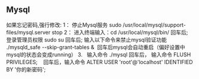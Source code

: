 ## Mysql

如果忘记密码,强行修改:
1： 停止Mysql服务 sudo /usr/local/mysql/support-files/mysql.server stop
2： 进入终端输入：cd /usr/local/mysql/bin/ 回车后;
登录管理员权限 sudo su 回车后;
输入以下命令来禁止mysql验证功能 ./mysqld_safe --skip-grant-tables &  回车后mysql会自动重启（偏好设置中mysql的状态会变成running）
3.   输入命令 ./mysql 回车后，
输入命令 FLUSH PRIVILEGES;
   回车后，输入命令 ALTER USER 'root'@'localhost' IDENTIFIED BY '你的新密码';
